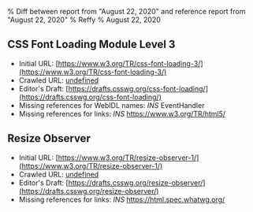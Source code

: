 % Diff between report from "August 22, 2020" and reference report from "August 22, 2020"
% Reffy
% August 22, 2020

## CSS Font Loading Module Level 3

- Initial URL: [https://www.w3.org/TR/css-font-loading-3/](https://www.w3.org/TR/css-font-loading-3/)
- Crawled URL: [undefined](undefined)
- Editor's Draft: [https://drafts.csswg.org/css-font-loading/](https://drafts.csswg.org/css-font-loading/)
- Missing references for WebIDL names: *INS* EventHandler
- Missing references for links: *INS* https://www.w3.org/TR/html5/


## Resize Observer

- Initial URL: [https://www.w3.org/TR/resize-observer-1/](https://www.w3.org/TR/resize-observer-1/)
- Crawled URL: [undefined](undefined)
- Editor's Draft: [https://drafts.csswg.org/resize-observer/](https://drafts.csswg.org/resize-observer/)
- Missing references for links: *INS* https://html.spec.whatwg.org/


